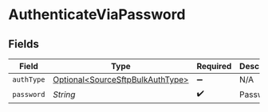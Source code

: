 # AuthenticateViaPassword


## Fields

| Field                                                                              | Type                                                                               | Required                                                                           | Description                                                                        |
| ---------------------------------------------------------------------------------- | ---------------------------------------------------------------------------------- | ---------------------------------------------------------------------------------- | ---------------------------------------------------------------------------------- |
| `authType`                                                                         | [Optional\<SourceSftpBulkAuthType>](../../models/shared/SourceSftpBulkAuthType.md) | :heavy_minus_sign:                                                                 | N/A                                                                                |
| `password`                                                                         | *String*                                                                           | :heavy_check_mark:                                                                 | Password                                                                           |